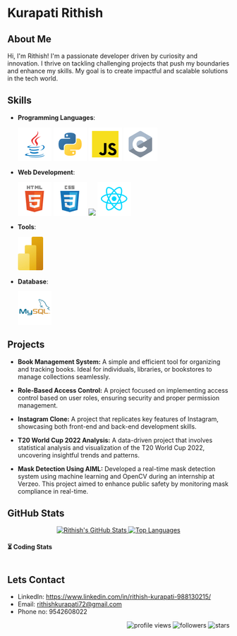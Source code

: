 # Kurapati Rithish

## About Me
Hi, I'm Rithish! I'm a passionate developer driven by curiosity and innovation. I thrive on tackling challenging projects that push my boundaries and enhance my skills. My goal is to create impactful and scalable solutions in the tech world.

## Skills
- **Programming Languages**:
  
  ![](icons/java/java.png)
  ![](icons/python/python.png)
  ![](icons/javascript/javascript.png)
  ![](icons/c/c.png)
  
- **Web Development**:
  
  ![](icons/html/html.png)
  ![](icons/css/css.png)
  ![](icons/javascript/jascript.png)
  ![](icons/react/react.png)

- **Tools**:

  ![](icons/powerbi/powerbi.png)
  
- **Database**:

  ![](icons/mysql/mysql.png)

## Projects
- **Book Management System:**
A simple and efficient tool for organizing and tracking books. Ideal for individuals, libraries, or bookstores to manage collections seamlessly.

- **Role-Based Access Control:**
A project focused on implementing access control based on user roles, ensuring security and proper permission management.

- **Instagram Clone:**
A project that replicates key features of Instagram, showcasing both front-end and back-end development skills.

- **T20 World Cup 2022 Analysis:**
A data-driven project that involves statistical analysis and visualization of the T20 World Cup 2022, uncovering insightful trends and patterns.

- **Mask Detection Using AIML:**
Developed a real-time mask detection system using machine learning and OpenCV during an internship at Verzeo. This project aimed to enhance public safety by monitoring mask compliance in real-time.

## GitHub Stats
<p align="center">
  <a href="https://github.com/rithish72">
    <img height="180px" src="https://github-readme-stats.vercel.app/api?username=rithish72&show_icons=true&theme=tokyonight&hide_border=true" alt="Rithish's GitHub Stats"/>
  </a>
  
  <a href="https://github.com/rithish72">
    <img height="180px" src="https://github-readme-stats.vercel.app/api/top-langs/?username=rithish72&layout=compact&theme=tokyonight&hide_border=true" alt="Top Languages"/>
  </a>
</p>

#### ⏳ Coding Stats

<!--START_SECTION:waka-->
```text

```
<!--END_SECTION:waka-->


## Lets Contact
- LinkedIn: https://www.linkedin.com/in/rithish-kurapati-988130215/
- Email: rithishkurapati72@gmail.com
- Phone no: 9542608022

<p align="right">
  <img src="https://komarev.com/ghpvc/?username=rithish72&color=blue" alt="profile views" /> 
  <img src="https://img.shields.io/github/followers/rithish72" alt="followers" /> 
  <img src="https://img.shields.io/github/stars/rithish72?label=Profile%20Stars&logo=Profile%20stars&logoColor=g" alt="stars" /> 
</p>
